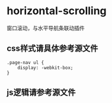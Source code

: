 # horizontal-scrolling
窗口滚动，与水平导航条联动插件

## css样式请具体参考源文件
    .page-nav ul {
        display: -webkit-box;
    }   

## js逻辑请参考源文件
